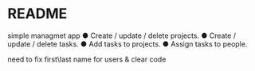 # README

simple managmet app
● Create / update / delete projects.
● Create / update / delete tasks.
● Add tasks to projects.
● Assign tasks to people.

need to fix first\last name for users & clear code
